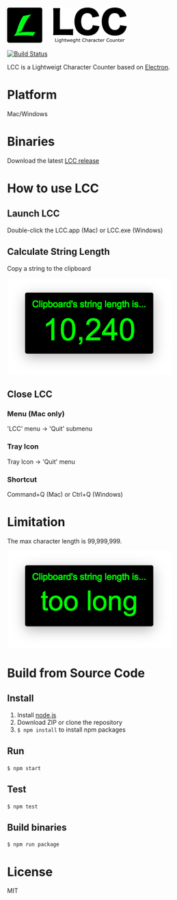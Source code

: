 ![img](./image/readme/logo.png)

[![Build Status](https://travis-ci.org/cotrpepe/LCC.svg?branch=master)](https://travis-ci.org/cotrpepe/LCC)

LCC is a Lightweigt Character Counter based on [Electron](http://electron.atom.io).


# Platform

Mac/Windows


# Binaries

Download the latest [LCC release](https://github.com/cotrpepe/LCC/releases/tag/v0.1.0)


# How to use LCC

## Launch LCC

Double-click the LCC.app (Mac) or LCC.exe (Windows)


## Calculate String Length

Copy a string to the clipboard

![img](./image/readme/example.png)


## Close LCC

### Menu (Mac only)

'LCC' menu -> 'Quit' submenu

### Tray Icon

Tray Icon -> 'Quit' menu

### Shortcut

Command+Q (Mac) or Ctrl+Q (Windows)


# Limitation

The max character length is 99,999,999.

![img](./image/readme/too_long.png)


# Build from Source Code

## Install

1. Install [node.js](https://nodejs.org)
2. Download ZIP or clone the repository
3. `$ npm install` to install npm packages


## Run

`$ npm start`


## Test

`$ npm test`


## Build binaries

`$ npm run package`


# License

MIT
